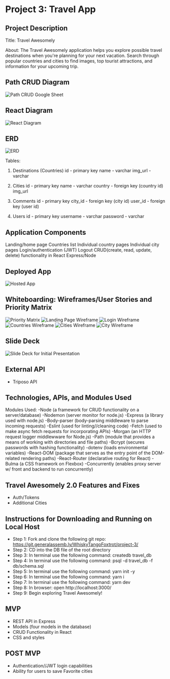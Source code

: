 # Project 3: Travel App

## Project Description

Title: Travel Awesomely

About: The Travel Awesomely application helps you explore possible travel destinations when you're planning for your next vacation. Search through popular countries and cities to find images, top tourist attractions, and information for your upcoming trip.

## Path CRUD Diagram
![Path CRUD Google Sheet](https://docs.google.com/spreadsheets/d/1DXjV6Aw1ztIcDXv7DRIJroHF-mWKrnI8LHv1lzfLET4/edit?usp=sharing)

## React Diagram
![React Diagram](https://res.cloudinary.com/davidclelland/image/upload/v1526422136/IMG_0807.jpg)

## ERD

![ERD](https://imgur.com/a/nzttU1P)

Tables:
1. Destinations (Countries)
id - primary key
name - varchar
img_url - varchar

2. Cities
id - primary key
name - varchar
country - foreign key (country id)
img_url

3. Comments
id - primary key
city_id - foreign key (city id)
user_id - foreign key (user id)

4. Users
id - primary key
username - varchar
password - varchar

## Application Components

Landing/home page
Countries list
Individual country pages
Individual city pages
Login/authentication (JWT)
Logout
CRUD(create, read, update, delete) functionality in React
Express/Node

## Deployed App
![Hosted App](https://travel-awesomely.herokuapp.com/cities/25?)

## Whiteboarding: Wireframes/User Stories and Priority Matrix

![Priority Matrix](https://imgur.com/a/PPCo8H7)
![Landing Page Wireframe](https://res.cloudinary.com/davidclelland/image/upload/v1525697712/1.png)
![Login Wireframe](https://res.cloudinary.com/davidclelland/image/upload/v1525697712/2.png)
![Countries Wireframe](https://res.cloudinary.com/davidclelland/image/upload/v1525697712/3.png)
![Cities Wireframe](https://res.cloudinary.com/davidclelland/image/upload/v1525697712/4.png)
![City Wireframe](https://res.cloudinary.com/davidclelland/image/upload/v1525697712/5.png)

## Slide Deck
![Slide Deck for Initial Presentation ](https://docs.google.com/presentation/d/1R-v0Pl5iMBZyd7Amf7K1P_cbFbJMe1MCyv11gN6jNi4/edit#slide=id.g39bacb983c_0_133)

## External API

* Triposo API

## Technologies, APIs, and Modules Used

Modules Used:
-Node (a framework for CRUD functionality on a server/database)
-Nodemon (server monitor for node.js)
-Express (a library used with node.js)
-Body-parser (body-parsing middleware to parse incoming requests)
-Eslint (used for linting//cleaning code)
-Fetch (used to make async fetch requests for incorporating APIs)
-Morgan (an HTTP request logger middlewware for Node.js)
-Path (module that provides a means of working with directories and file paths)
-Bcrypt (secures passwords with hashing functionality)
-dotenv (loads environmental variables)
-React-DOM (package that serves as the entry point of the DOM-related rendering paths)
-React-Router (declarative routing for React)
-Bulma (a CSS framework on Flexbox)
-Concurrently (enables proxy server w/ front and backend to run concurrently)

## Travel Awesomely 2.0 Features and Fixes
* Auth/Tokens
* Additional Cities

## Instructions for Downloading and Running on Local Host
* Step 1: Fork and clone the following git repo: https://git.generalassemb.ly/WhiskyTangoFoxtrot/project-3/
* Step 2: CD into the DB file of the root directory
* Step 3: In terminal use the following command: createdb travel_db
* Step 4: In terminal use the following command: psql -d travel_db -f db/schema.sql
* Step 5: In terminal use the following command: yarn init -y
* Step 6: In terminal use the following command: yarn i
* Step 7: In terminal use the following command: yarn dev
* Step 8: In browser: open http://localhost:3000/
* Step 9: Begin exploring Travel Awesomely!

## MVP

* REST API in Express
* Models (four models in the database)
* CRUD Functionality in React
* CSS and styles

## POST MVP

* Authentication//JWT login capabilities
* Ability for users to save Favorite cities
